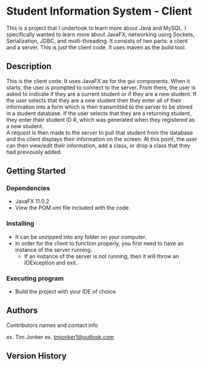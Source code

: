 # Student Information System - Client

This is a project that I undertook to learn more about Java and MySQL.  I specifically wanted to learn more about JavaFX, 
networking using Sockets, Serialization, JDBC, and multi-threading.  It consists of two parts: a client and a server.  This is just the client 
code.  It uses maven as the build tool.

## Description

This is the client code.  It uses JavaFX as for the gui components.  When it starts, the user is prompted to connect to the server.
From there, the user is asked to indicate if they are a current student or if they are a new student.  If the user selects that they are a new
student then they enter all of their information into a form which is then transmitted to the server to be stored in a student database.
If the user selects that they are a returning student, they enter their student ID #, which was generated when they registered as a new student.  
A request is then made to the server to pull that student from the database and the client displays their information on the screen.  At this point,
the user can then view/edit their information, add a class, or drop a class that they had previously added.

## Getting Started

### Dependencies

* JavaFX 11.0.2
* View the POM.xml file included with the code.

### Installing

* It can be unzipped into any folder on your computer.
* In order for the client to function properly, you first need to have an instance of the server running.
	* If an instance of the server is not running, then it will throw an IOException and exit.


### Executing program

* Build the project with your IDE of choice.


## Authors

Contributors names and contact info

ex. Tim Jonker
ex. tmjonker1@outlook.com

## Version History

